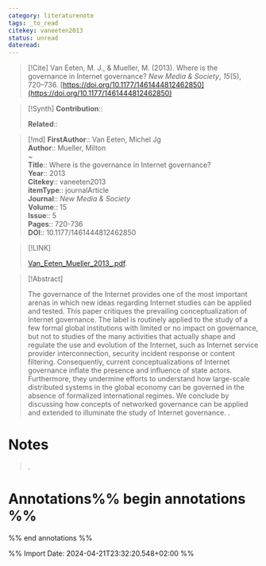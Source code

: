 ```yaml
---
category: literaturenote
tags: _to_read
citekey: vaneeten2013
status: unread
dateread:
---
```


> [!Cite]
> Van Eeten, M. J., & Mueller, M. (2013). Where is the governance in Internet governance? _New Media & Society_, _15_(5), 720–736. [https://doi.org/10.1177/1461444812462850](https://doi.org/10.1177/1461444812462850)

>[!Synth]
>**Contribution**:: 
>
>**Related**:: 
>

>[!md]
> **FirstAuthor**:: Van Eeten, Michel Jg  
> **Author**:: Mueller, Milton  
~    
> **Title**:: Where is the governance in Internet governance?  
> **Year**:: 2013   
> **Citekey**:: vaneeten2013  
> **itemType**:: journalArticle  
> **Journal**:: *New Media & Society*  
> **Volume**:: 15  
> **Issue**:: 5   
> **Pages**:: 720-736  
> **DOI**:: 10.1177/1461444812462850    

> [!LINK] 
>
>  [Van_Eeten_Mueller_2013_.pdf](file:///Users/ubd/wolke_utku/ZoteroFiles/Van_Eeten_Mueller_2013_.pdf).

> [!Abstract]
>
> The governance of the Internet provides one of the most important arenas in which new ideas regarding Internet studies can be applied and tested. This paper critiques the prevailing conceptualization of Internet governance. The label is routinely applied to the study of a few formal global institutions with limited or no impact on governance, but not to studies of the many activities that actually shape and regulate the use and evolution of the Internet, such as Internet service provider interconnection, security incident response or content filtering. Consequently, current conceptualizations of Internet governance inflate the presence and influence of state actors. Furthermore, they undermine efforts to understand how large-scale distributed systems in the global economy can be governed in the absence of formalized international regimes. We conclude by discussing how concepts of networked governance can be applied and extended to illuminate the study of Internet governance.
>.
> 
# Notes
>.

# Annotations%% begin annotations %%

%% end annotations %%

%% Import Date: 2024-04-21T23:32:20.548+02:00 %%
